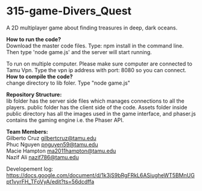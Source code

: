 # 315-game-Divers_Quest
A 2D multiplayer game about finding treasures in deep, dark oceans.

**How to run the code?**  
Download the master code files. Type: 
npm install
in the command line. Then type 'node game.js' and the server will start running. 

To run on multiple computer. Please make sure computer are connected to Tamu Vpn. Type the vpn ip address with port: 8080 so you can connect.
**How to compile the code?**  
change directory to lib foler. 
Type "node game.js"

**Repository Structure:**  
lib folder has the server side files which manages connections to all the players. public folder has the client side of the code. Assets folder inside public directory has all the images used in the game interface, and phaser.js contains the gaming engine i.e. the Phaser API.

**Team Members:**  
Gilberto Cruz   gilbertcruz@tamu.edu  
Phuc Nguyen     pnguyen59@tamu.edu  
Macie Hampton   ma2011hampton@tamu.edu  
Nazif Ali       nazif786@tamu.edu  
  
Developement log: https://docs.google.com/document/d/1k3jS9bRgFRkL6ASiugheWT5BMnUGpt1vyrFH_TFoVyA/edit?ts=56dcdffa 
